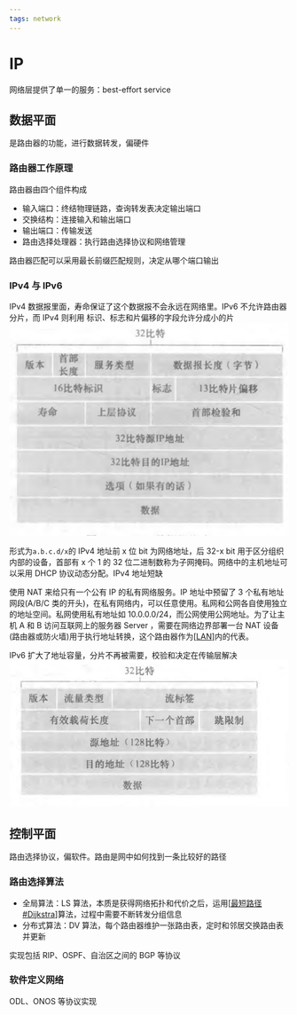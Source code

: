 ```yaml
---
tags: network
---
```


# IP

网络层提供了单一的服务：best-effort service

## 数据平面

是路由器的功能，进行数据转发，偏硬件

### 路由器工作原理

路由器由四个组件构成

- 输入端口：终结物理链路，查询转发表决定输出端口
- 交换结构：连接输入和输出端口
- 输出端口：传输发送
- 路由选择处理器：执行路由选择协议和网络管理

路由器匹配可以采用最长前缀匹配规则，决定从哪个端口输出

### IPv4 与 IPv6

IPv4 数据报里面，寿命保证了这个数据报不会永远在网络里。IPv6 不允许路由器分片，而 IPv4 则利用 标识、标志和片偏移的字段允许分成小的片
![IPv4 datagram](../../../attachments/ipv4.png)

形式为`a.b.c.d/x`的 IPv4 地址前 x 位 bit 为网络地址，后 32-x bit 用于区分组织内部的设备，首部有 x 个 1 的 32 位二进制数称为子网掩码。网络中的主机地址可以采用 DHCP 协议动态分配。IPv4 地址短缺

使用 NAT 来给只有一个公有 IP 的私有网络服务。IP 地址中预留了 3 个私有地址网段(A/B/C 类的开头)，在私有网络内，可以任意使用。私网和公网各自使用独立的地址空间。私网使用私有地址如 10.0.0.0/24，而公网使用公网地址。为了让主机 A 和 B 访问互联网上的服务器 Server ，需要在网络边界部署一台 NAT 设备(路由器或防火墙)用于执行地址转换，这个路由器作为[[LAN]]内的代表。

IPv6 扩大了地址容量，分片不再被需要，校验和决定在传输层解决
![IPv6 datagram](../../../attachments/ipv6.png)

## 控制平面

路由选择协议，偏软件。路由是网中如何找到一条比较好的路径

### 路由选择算法

- 全局算法：LS 算法，本质是获得网络拓扑和代价之后，运用[[最短路径#Dijkstra]]算法，过程中需要不断转发分组信息
- 分布式算法：DV 算法，每个路由器维护一张路由表，定时和邻居交换路由表并更新

实现包括 RIP、OSPF、自治区之间的 BGP 等协议

### 软件定义网络

ODL、ONOS 等协议实现

[//begin]: # "Autogenerated link references for markdown compatibility"
[LAN]: ../datalink/LAN.md "局域网"
[最短路径#Dijkstra]: ../../algorithm/algorithms/最短路径.md "最短路径"
[//end]: # "Autogenerated link references"
